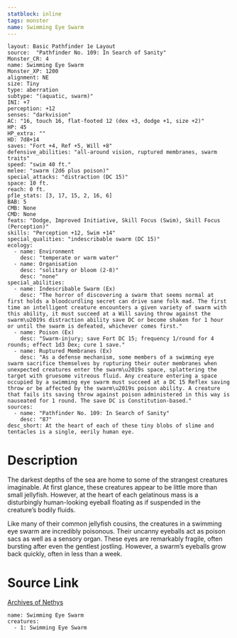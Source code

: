 ```yaml
---
statblock: inline
tags: monster
name: Swimming Eye Swarm
---
```

```statblock
layout: Basic Pathfinder 1e Layout
source:  "Pathfinder No. 109: In Search of Sanity"
Monster_CR: 4
name: Swimming Eye Swarm
Monster_XP: 1200
alignment: NE
size: Tiny
type: aberration
subtype: "(aquatic, swarm)"
INI: +7
perception: +12
senses: "darkvision"
AC: "16, touch 16, flat-footed 12 (dex +3, dodge +1, size +2)"
HP: 45
HP_extra: ""
HD: 7d8+14
saves: "Fort +4, Ref +5, Will +8"
defensive_abilities: "all-around vision, ruptured membranes, swarm traits"
speed: "swim 40 ft."
melee: "swarm (2d6 plus poison)"
special_attacks: "distraction (DC 15)"
space: 10 ft.
reach: 0 ft.
pf1e_stats: [3, 17, 15, 2, 16, 6]
BAB: 5
CMB: None
CMD: None
feats: "Dodge, Improved Initiative, Skill Focus (Swim), Skill Focus (Perception)"
skills: "Perception +12, Swim +14"
special_qualities: "indescribable swarm (DC 15)"
ecology:
  - name: Environment
    desc: "temperate or warm water"
  - name: Organisation
    desc: "solitary or bloom (2-8)"
    desc: "none"
special_abilities:
  - name: Indescribable Swarm (Ex)
    desc: "The horror of discovering a swarm that seems normal at first holds a bloodcurdling secret can drive sane folk mad. The first time an intelligent creature encounters a given variety of swarm with this ability, it must succeed at a Will saving throw against the swarm\u2019s distraction ability save DC or become shaken for 1 hour or until the swarm is defeated, whichever comes first."
  - name: Poison (Ex)
    desc: "Swarm-injury; save Fort DC 15; frequency 1/round for 4 rounds; effect 1d3 Dex; cure 1 save."
  - name: Ruptured Membranes (Ex)
    desc: "As a defense mechanism, some members of a swimming eye swarm sacrifice themselves by rupturing their outer membranes when unexpected creatures enter the swarm\u2019s space, splattering the target with gruesome vitreous fluid. Any creature entering a space occupied by a swimming eye swarm must succeed at a DC 15 Reflex saving throw or be affected by the swarm\u2019s poison ability. A creature that fails its saving throw against poison administered in this way is nauseated for 1 round. The save DC is Constitution-based."
sources:
  - name: "Pathfinder No. 109: In Search of Sanity"
    desc: "87"
desc_short: At the heart of each of these tiny blobs of slime and tentacles is a single, eerily human eye.
```
# Description
The darkest depths of the sea are home to some of the strangest creatures imaginable. At first glance, these creatures appear to be little more than small jellyfish. However, at the heart of each gelatinous mass is a disturbingly human-looking eyeball floating as if suspended in the creature’s bodily fluids.

Like many of their common jellyfish cousins, the creatures in a swimming eye swarm are incredibly poisonous. Their uncanny eyeballs act as poison sacs as well as a sensory organ. These eyes are remarkably fragile, often bursting after even the gentlest jostling. However, a swarm’s eyeballs grow back quickly, often in less than a week.
# Source Link
[Archives of Nethys](https://aonprd.com/MonsterDisplay.aspx?ItemName=Swimming%20Eye%20Swarm)
```encounter-table
name: Swimming Eye Swarm
creatures:
  - 1: Swimming Eye Swarm
```
